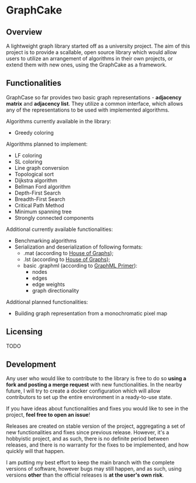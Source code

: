 # GraphCake 

## Overview

A lightweight graph library started off as a university project. The aim of this project is to provide a scallable, open source library which would allow users to utilize an arrangement of algorithms in their own projects, or extend them with new ones, using the GraphCake as a framework. 

## Functionalities

GraphCase so far provides two basic graph representations - **adjacency matrix** and **adjacency list**. They utilize a common interface, which allows any of the representations to be used with implemented algorithms. 

Algorithms currently available in the library:
- Greedy coloring

Algorithms planned to implement:
- LF coloring
- SL coloring
- Line graph conversion
- Topological sort
- Dijkstra algorithm
- Bellman Ford algorithm
- Depth-First Search
- Breadth-First Search
- Critical Path Method
- Minimum spanning tree
- Strongly connected components

Additional currently available functionalities:
- Benchmarking algorithms
- Serialization and deserialization of following formats:
    - .mat (according to [House of Graphs](https://houseofgraphs.org/));
    - .lst (according to [House of Graphs](https://houseofgraphs.org/));
    - basic .graphml (according to [GraphML Primer](http://graphml.graphdrawing.org/primer/graphml-primer.html)):
        - nodes
        - edges
        - edge weights
        - graph directionality

Additional planned functionalities:
- Building graph representation from a monochromatic pixel map

## Licensing

TODO

## Development

Any user who would like to contribute to the library is free to do so **using a fork and posting a merge request** with new functionalities. In the nearby future, I will try to create a docker configuration which will allow contributors to set up the entire environment in a ready-to-use state.

If you have ideas about functionalities and fixes you would like to see in the project, **feel free to open an issue**!

Releases are created on stable version of the project, aggregating a set of new functionalities and fixes since previous release. However, it's a hobbyistic project, and as such, there is no definite period between releases, and there is no warranty for the fixes to be implemented, and how quickly will that happen. 

I am putting my best effort to keep the main branch with the complete versions of software, however bugs may still happen, and as such, using versions **other** than the official releases is **at the user's own risk**.